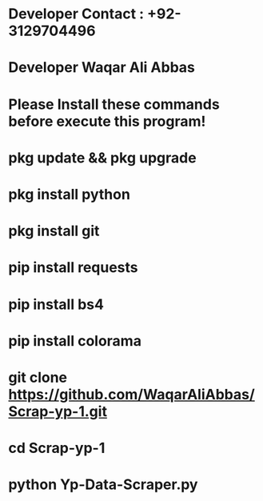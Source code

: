 # Developer Contact : +92-3129704496
# Developer Waqar Ali Abbas
# Please Install these commands before execute this program!
# pkg update && pkg upgrade
# pkg install python
# pkg install git
# pip install requests
# pip install bs4
# pip install colorama
# git clone https://github.com/WaqarAliAbbas/Scrap-yp-1.git
# cd Scrap-yp-1
# python Yp-Data-Scraper.py
